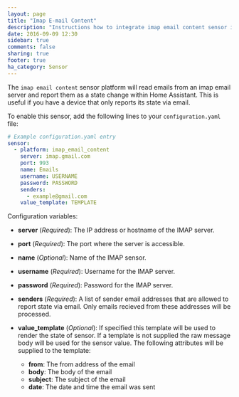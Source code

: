 ```yaml
---
layout: page
title: "Imap E-mail Content"
description: "Instructions how to integrate imap email content sensor into Home Assistant."
date: 2016-09-09 12:30
sidebar: true
comments: false
sharing: true
footer: true
ha_category: Sensor
---
```



The `imap email content` sensor platform will read emails from an imap email server and report them as a state change within Home Assistant.
This is useful if you have a device that only reports its state via email.

To enable this sensor, add the following lines to your `configuration.yaml` file:

```yaml
# Example configuration.yaml entry
sensor:
  - platform: imap_email_content
    server: imap.gmail.com
    port: 993
    name: Emails
    username: USERNAME
    password: PASSWORD
    senders:
      - example@gmail.com
    value_template: TEMPLATE
```

Configuration variables:

- **server** (*Required*): The IP address or hostname of the IMAP server.
- **port** (*Required*): The port where the server is accessible.
- **name** (*Optional*): Name of the IMAP sensor.
- **username** (*Required*): Username for the IMAP server.
- **password** (*Required*): Password for the IMAP server.
- **senders** (*Required*): A list of sender email addresses that are allowed to report state via email. Only emails recieved from these addresses will be processed.
- **value_template** (*Optional*): If specified this template will be used to render the state of sensor. If a template is not supplied the raw message body will be used for the sensor value. The following attributes will be supplied to the template:

   * **from**: The from address of the email
   * **body**: The body of the email
   * **subject**: The subject of the email
   * **date**: The date and time the email was sent
